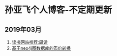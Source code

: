 # 孙亚飞个人博客-不定期更新

## 2019年03月

1. [读书网站推荐:周读](2019/03/05/read_book_recommend.md)
2. [基于neo4j图数据库的币价转换](2019/03/05/currency_convert_use_neo4j.md)